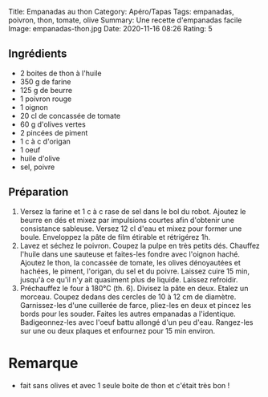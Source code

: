 Title: Empanadas au thon
Category: Apéro/Tapas
Tags: empanadas, poivron, thon, tomate, olive
Summary: Une recette d'empanadas facile
Image: empanadas-thon.jpg
Date:  2020-11-16 08:26
Rating: 5

## Ingrédients

- 2 boites de thon à l'huile
- 350 g de farine
- 125 g de beurre
- 1 poivron rouge
- 1 oignon
- 20 cl de concassée de tomate
- 60 g d'olives vertes
- 2 pincées de piment
- 1 c à c d'origan
- 1 oeuf
- huile d'olive
- sel, poivre

## Préparation

1. Versez la farine et 1 c à c rase de sel dans le bol du robot. Ajoutez le beurre en dés et mixez par impulsions courtes afin d'obtenir une consistance sableuse. Versez 12 cl d'eau et mixez pour former une boule. Enveloppez la pâte de film étirable et rétrigérez 1h.
2. Lavez et séchez le poivron. Coupez la pulpe en très petits dés. Chauffez l'huile dans une sauteuse et faites-les fondre avec l'oignon haché. Ajoutez le thon, la concassée de tomate, les olives dénoyautées et hachées, le piment, l'origan, du sel et du poivre. Laissez cuire 15 min, jusqu'à ce qu'il n'y ait quasiment plus de liquide. Laissez refroidir.
3. Préchauffez le four à 180°C (th. 6). Divisez la pâte en deux. Etalez un morceau. Coupez dedans des cercles de 10 à 12 cm de diamètre. Garnissez-les d'une cuillerée de farce, pliez-les en deux et pincez les bords pour les souder. Faites les autres empanadas a l'identique. Badigeonnez-les avec l'oeuf battu allongé d'un peu d'eau. Rangez-les sur une ou deux plaques et enfournez pour 15 min environ.

# Remarque
- fait sans olives et avec 1 seule boite de thon et c'était très bon !
